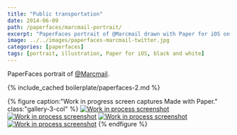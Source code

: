 ```yaml
---
title: "Public transportation"
date: 2014-06-09
path: /paperfaces/marcmail-portrait/
excerpt: "PaperFaces portrait of @Marcmail drawn with Paper for iOS on an iPad."
image: ../../images/paperfaces-marcmail-twitter.jpg
categories: [paperfaces]
tags: [portrait, illustration, Paper for iOS, black and white]
---
```


PaperFaces portrait of [@Marcmail](https://twitter.com/Marcmail).

{% include_cached boilerplate/paperfaces-2.md %}

{% figure caption:"Work in progress screen captures Made with Paper." class:"gallery-3-col" %}
[![Work in process screenshot](../../images/paperfaces-marcmail-process-1-600.jpg)](../../images/paperfaces-marcmail-process-1-lg.jpg) [![Work in process screenshot](../../images/paperfaces-marcmail-process-2-600.jpg)](../../images/paperfaces-marcmail-process-2-lg.jpg) [![Work in process screenshot](../../images/paperfaces-marcmail-process-3-600.jpg)](../../images/paperfaces-marcmail-process-3-lg.jpg) [![Work in process screenshot](../../images/paperfaces-marcmail-process-4-600.jpg)](../../images/paperfaces-marcmail-process-4-lg.jpg)
{% endfigure %}
